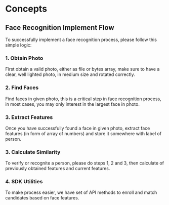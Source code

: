 # Concepts

## Face Recognition Implement Flow

To successfully implement a face recognition process, please follow this simple logic:

### 1. Obtain Photo
First obtain a valid photo, either as file or bytes array, make sure to have a clear, well lighted photo, in medium size and rotated correctly.

### 2. Find Faces
Find faces in given photo, this is a critical step in face recognition process, in most cases, you may only interest in the largest face in photo.

### 3. Extract Features
Once you have successfully found a face in given photo, extract face features (in form of array of numbers) and store it somewhere with label of person.

### 3. Calculate Similarity
To verify or recognite a person, please do steps 1, 2 and 3, then calculate of previously obtained features and current features. 

### 4. SDK Utilities
To make process easier, we have set of API methods to enroll and match candidates based on face features.
